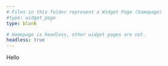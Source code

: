 ```yaml
---
# Files in this folder represent a Widget Page (homepage)
#type: widget_page
type: blank

# Homepage is headless, other widget pages are not.
headless: true
---
```


Hello
